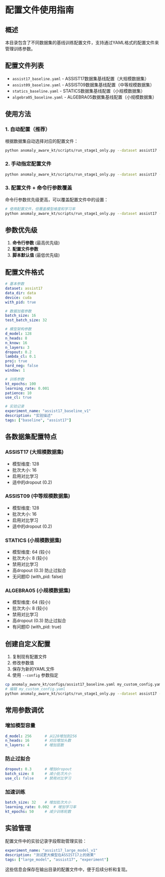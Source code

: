# 配置文件使用指南

## 概述

本目录包含了不同数据集的基线训练配置文件，支持通过YAML格式的配置文件来管理训练参数。

## 配置文件列表

- `assist17_baseline.yaml` - ASSIST17数据集基线配置（大规模数据集）
- `assist09_baseline.yaml` - ASSIST09数据集基线配置（中等规模数据集）
- `statics_baseline.yaml` - STATICS数据集基线配置（小规模数据集）
- `algebra05_baseline.yaml` - ALGEBRA05数据集基线配置（小规模数据集）

## 使用方法

### 1. 自动配置（推荐）

根据数据集自动选择对应的配置文件：

```bash
python anomaly_aware_kt/scripts/run_stage1_only.py --dataset assist17 --auto_config
```

### 2. 手动指定配置文件

```bash
python anomaly_aware_kt/scripts/run_stage1_only.py --dataset assist17 --config anomaly_aware_kt/configs/assist17_baseline.yaml
```

### 3. 配置文件 + 命令行参数覆盖

命令行参数优先级更高，可以覆盖配置文件中的设置：

```bash
# 使用配置文件，但覆盖模型维度和学习率
python anomaly_aware_kt/scripts/run_stage1_only.py --dataset assist17 --auto_config --d_model 256 --learning_rate 0.0005
```

## 参数优先级

1. **命令行参数** (最高优先级)
2. **配置文件参数**
3. **脚本默认值** (最低优先级)

## 配置文件格式

```yaml
# 基本参数
dataset: assist17
data_dir: data
device: cuda
with_pid: true

# 数据加载参数
batch_size: 16
test_batch_size: 32

# 模型架构参数
d_model: 128
n_heads: 8
n_know: 16
n_layers: 3
dropout: 0.2
lambda_cl: 0.1
proj: true
hard_neg: false
window: 1

# 训练参数
kt_epochs: 100
learning_rate: 0.001
patience: 10
use_cl: true

# 实验记录
experiment_name: "assist17_baseline_v1"
description: "实验描述"
tags: ["baseline", "assist17"]
```

## 各数据集配置特点

### ASSIST17 (大规模数据集)
- 模型维度: 128
- 批次大小: 16
- 启用对比学习
- 适中的dropout (0.2)

### ASSIST09 (中等规模数据集)
- 模型维度: 128
- 批次大小: 16
- 启用对比学习
- 适中的dropout (0.2)

### STATICS (小规模数据集)
- 模型维度: 64 (较小)
- 批次大小: 8 (较小)
- 禁用对比学习
- 高dropout (0.3) 防止过拟合
- 无问题ID (with_pid: false)

### ALGEBRA05 (小规模数据集)
- 模型维度: 64 (较小)
- 批次大小: 8 (较小)
- 禁用对比学习
- 高dropout (0.3) 防止过拟合
- 有问题ID (with_pid: true)

## 创建自定义配置

1. 复制现有配置文件
2. 修改参数值
3. 保存为新的YAML文件
4. 使用 `--config` 参数指定

```bash
cp anomaly_aware_kt/configs/assist17_baseline.yaml my_custom_config.yaml
# 编辑 my_custom_config.yaml
python anomaly_aware_kt/scripts/run_stage1_only.py --dataset assist17 --config my_custom_config.yaml
```

## 常用参数调优

### 增加模型容量
```yaml
d_model: 256      # 从128增加到256
n_heads: 16       # 对应增加头数
n_layers: 4       # 增加层数
```

### 防止过拟合
```yaml
dropout: 0.3      # 增加dropout
batch_size: 8     # 减小批次大小
use_cl: false     # 禁用对比学习
```

### 加速训练
```yaml
batch_size: 32    # 增加批次大小
learning_rate: 0.002  # 增加学习率
kt_epochs: 50     # 减少训练轮数
```

## 实验管理

配置文件中的实验记录字段帮助管理实验：

```yaml
experiment_name: "assist17_large_model_v1"
description: "测试更大模型在ASSIST17上的效果"
tags: ["large_model", "assist17", "experiment"]
```

这些信息会保存在输出目录的配置文件中，便于后续分析和复现。
